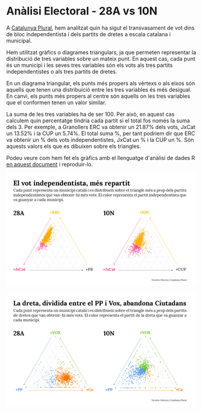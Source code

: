 # Anàlisi Electoral - 28A vs 10N

A <a href="http://catalunyaplural.cat/ca/la-repeticio-electoral-divideix-encara-mes-el-vot-a-catalunya/" target="_blank">Catalunya Plural</a>, hem analitzat quin ha sigut el transvasament de vot dins de bloc independentista i dels partits de dretes a escala catalana i municipal.

Hem utilitzat gràfics o diagrames triangulars, ja que permeten representar la distribució de tres variables sobre un mateix punt. En aquest cas, cada punt és un municipi i les seves tres variables són els vots als tres partits independentistes o als tres partits de dretes. 

En un diagrama triangular, els punts més propers als vèrtexs o als eixos són aquells que tenen una distribuició entre les tres variables és més desigual. En canvi, els punts més propers al centre són aquells on les tres variables que el conformen tenen un valor similar. 

La suma de les tres variables ha de ser 100. Per això, en aquest cas calculem quin percentatge tindria cada partit si el total fos només la suma dels 3. Per exemple, a Granollers ERC va obtenir un 21.87% dels vots, JxCat un 13.52% i la CUP un 5.74%. El total suma %, per tant podriem dir que ERC va obtenir un % dels vots independentistes, JxCat un % i la CUP un %. Són aquests valors els que es dibuixen sobre els triangles. 

Podeu veure com hem fet els gràfics amb el llenguatge d'anàlisi de dades R <a href="https://github.com/PeriodismePlural/AnalisiElectoral-28Avs10N/blob/master/analisi_10N_28A.Rmd" target="_blank">en aquest document</a> i reproduir-lo. 

![Diagrama triangular: vot independentista](https://github.com/PeriodismePlural/AnalisiElectoral-28Avs10N/blob/master/CatCanviIndepe-01.jpg)

![Diagrama triangular: vot de dretes](https://github.com/PeriodismePlural/AnalisiElectoral-28Avs10N/blob/master/CatCanviDreta-01.jpg)
